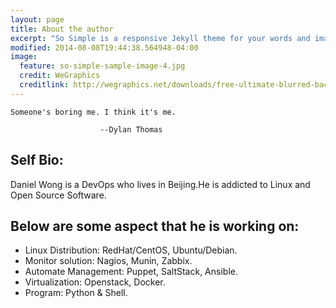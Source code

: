 ```yaml
---
layout: page
title: About the author
excerpt: "So Simple is a responsive Jekyll theme for your words and images."
modified: 2014-08-08T19:44:38.564948-04:00
image:
  feature: so-simple-sample-image-4.jpg
  credit: WeGraphics
  creditlink: http://wegraphics.net/downloads/free-ultimate-blurred-background-pack/
---
```

```
Someone's boring me. I think it's me.

                    --Dylan Thomas
```

## Self Bio:

Daniel Wong is a DevOps who lives in Beijing.He is addicted to Linux and Open Source Software. 

## Below are some aspect that he is working on:

* Linux Distribution: RedHat/CentOS, Ubuntu/Debian.
* Monitor solution: Nagios, Munin, Zabbix. 
* Automate Management: Puppet, SaltStack, Ansible. 
* Virtualization: Openstack, Docker. 
* Program: Python & Shell.



[^1]: Example: *domain.com/category-name/post-title*
